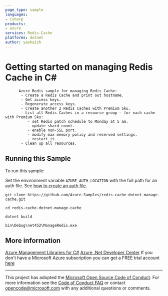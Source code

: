 ```yaml
---
page_type: sample
languages:
- csharp
products:
- azure
services: Redis-Cache
platforms: dotnet
author: yaohaizh
---
```


# Getting started on managing Redis Cache in C# #

          Azure Redis sample for managing Redis Cache:
           - Create a Redis Cache and print out hostname.
           - Get access keys.
           - Regenerate access keys.
           - Create another 2 Redis Caches with Premium Sku.
           - List all Redis Caches in a resource group – for each cache with Premium Sku:
              - set Redis patch schedule to Monday at 5 am.
              - update shard count.
              - enable non-SSL port.
              - modify max memory policy and reserved settings.
              - restart it.
           - Clean up all resources.


## Running this Sample ##

To run this sample:

Set the environment variable `AZURE_AUTH_LOCATION` with the full path for an auth file. See [how to create an auth file](https://github.com/Azure/azure-libraries-for-net/blob/master/AUTH.md).

    git clone https://github.com/Azure-Samples/redis-cache-dotnet-manage-cache.git

    cd redis-cache-dotnet-manage-cache

    dotnet build

    bin\Debug\net452\ManageRedis.exe

## More information ##

[Azure Management Libraries for C#](https://github.com/Azure/azure-sdk-for-net/tree/Fluent)
[Azure .Net Developer Center](https://azure.microsoft.com/en-us/develop/net/)
If you don't have a Microsoft Azure subscription you can get a FREE trial account [here](http://go.microsoft.com/fwlink/?LinkId=330212)

---

This project has adopted the [Microsoft Open Source Code of Conduct](https://opensource.microsoft.com/codeofconduct/). For more information see the [Code of Conduct FAQ](https://opensource.microsoft.com/codeofconduct/faq/) or contact [opencode@microsoft.com](mailto:opencode@microsoft.com) with any additional questions or comments.